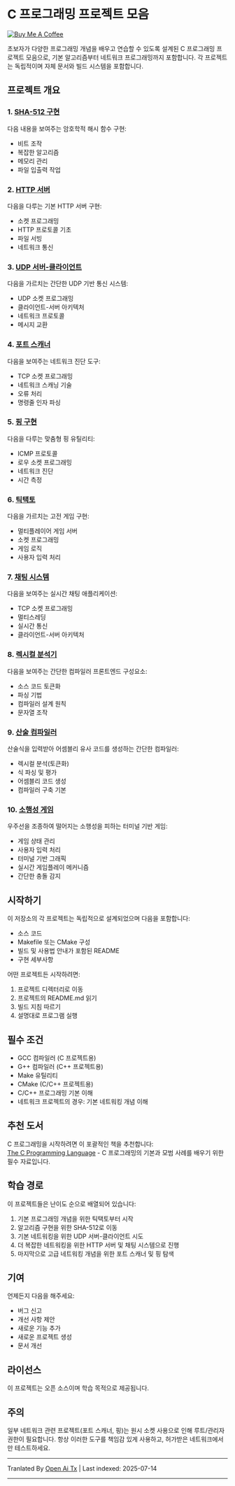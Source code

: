 # C 프로그래밍 프로젝트 모음

[![Buy Me A Coffee](https://www.buymeacoffee.com/assets/img/custom_images/orange_img.png)](https://buymeacoffee.com/trish07)

초보자가 다양한 프로그래밍 개념을 배우고 연습할 수 있도록 설계된 C 프로그래밍 프로젝트 모음으로, 기본 알고리즘부터 네트워크 프로그래밍까지 포함합니다. 각 프로젝트는 독립적이며 자체 문서와 빌드 시스템을 포함합니다.

## 프로젝트 개요

### 1. [SHA-512 구현](SHA-512/)
다음 내용을 보여주는 암호학적 해시 함수 구현:
- 비트 조작
- 복잡한 알고리즘
- 메모리 관리
- 파일 입출력 작업

### 2. [HTTP 서버](http-server/)
다음을 다루는 기본 HTTP 서버 구현:
- 소켓 프로그래밍
- HTTP 프로토콜 기초
- 파일 서빙
- 네트워크 통신

### 3. [UDP 서버-클라이언트](udp-server-client/)
다음을 가르치는 간단한 UDP 기반 통신 시스템:
- UDP 소켓 프로그래밍
- 클라이언트-서버 아키텍처
- 네트워크 프로토콜
- 메시지 교환

### 4. [포트 스캐너](port-scanner/)
다음을 보여주는 네트워크 진단 도구:
- TCP 소켓 프로그래밍
- 네트워크 스캐닝 기술
- 오류 처리
- 명령줄 인자 파싱

### 5. [핑 구현](ping/)
다음을 다루는 맞춤형 핑 유틸리티:
- ICMP 프로토콜
- 로우 소켓 프로그래밍
- 네트워크 진단
- 시간 측정

### 6. [틱택토](tic-tac-toe/)
다음을 가르치는 고전 게임 구현:
- 멀티플레이어 게임 서버
- 소켓 프로그래밍
- 게임 로직
- 사용자 입력 처리

### 7. [채팅 시스템](chat-system/)
다음을 보여주는 실시간 채팅 애플리케이션:
- TCP 소켓 프로그래밍
- 멀티스레딩
- 실시간 통신
- 클라이언트-서버 아키텍처

### 8. [렉시컬 분석기](lexical-analyser/)
다음을 보여주는 간단한 컴파일러 프론트엔드 구성요소:
- 소스 코드 토큰화
- 파싱 기법
- 컴파일러 설계 원칙
- 문자열 조작

### 9. [산술 컴파일러](arithmetic-compiler/)
산술식을 입력받아 어셈블리 유사 코드를 생성하는 간단한 컴파일러:
- 렉시컬 분석(토큰화)
- 식 파싱 및 평가
- 어셈블리 코드 생성
- 컴파일러 구축 기본

### 10. [소행성 게임](asteroid-game/)
우주선을 조종하여 떨어지는 소행성을 피하는 터미널 기반 게임:

- 게임 상태 관리
- 사용자 입력 처리
- 터미널 기반 그래픽
- 실시간 게임플레이 메커니즘
- 간단한 충돌 감지

## 시작하기

이 저장소의 각 프로젝트는 독립적으로 설계되었으며 다음을 포함합니다:
- 소스 코드
- Makefile 또는 CMake 구성
- 빌드 및 사용법 안내가 포함된 README
- 구현 세부사항

어떤 프로젝트든 시작하려면:
1. 프로젝트 디렉터리로 이동
2. 프로젝트의 README.md 읽기
3. 빌드 지침 따르기
4. 설명대로 프로그램 실행

## 필수 조건

- GCC 컴파일러 (C 프로젝트용)
- G++ 컴파일러 (C++ 프로젝트용)
- Make 유틸리티
- CMake (C/C++ 프로젝트용)
- C/C++ 프로그래밍 기본 이해  
- 네트워크 프로젝트의 경우: 기본 네트워킹 개념 이해  

## 추천 도서  

C 프로그래밍을 시작하려면 이 포괄적인 책을 추천합니다:  
[The C Programming Language](https://amzn.to/3F2Y1Zl) - C 프로그래밍의 기본과 모범 사례를 배우기 위한 필수 자료입니다.  

## 학습 경로  

이 프로젝트들은 난이도 순으로 배열되어 있습니다:  

1. 기본 프로그래밍 개념을 위한 틱택토부터 시작  
2. 알고리즘 구현을 위한 SHA-512로 이동  
3. 기본 네트워킹을 위한 UDP 서버-클라이언트 시도  
4. 더 복잡한 네트워킹을 위한 HTTP 서버 및 채팅 시스템으로 진행  
5. 마지막으로 고급 네트워킹 개념을 위한 포트 스캐너 및 핑 탐색  

## 기여  

언제든지 다음을 해주세요:  
- 버그 신고  
- 개선 사항 제안  
- 새로운 기능 추가  
- 새로운 프로젝트 생성  
- 문서 개선  

## 라이선스  

이 프로젝트는 오픈 소스이며 학습 목적으로 제공됩니다.  

## 주의  

일부 네트워크 관련 프로젝트(포트 스캐너, 핑)는 원시 소켓 사용으로 인해 루트/관리자 권한이 필요합니다. 항상 이러한 도구를 책임감 있게 사용하고, 허가받은 네트워크에서만 테스트하세요.  


---

Tranlated By [Open Ai Tx](https://github.com/OpenAiTx/OpenAiTx) | Last indexed: 2025-07-14

---